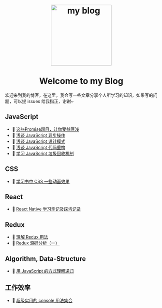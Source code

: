 <h1 align="center">
<br>
  <a href="https://github.com/hankzhuo/Blog"><img src="https://openparachute.files.wordpress.com/2017/11/blog-720.jpg" alt="my blog" width=200"></a>
  <br>
    <br>
  Welcome to my Blog
  <br>
</h1>

欢迎来到我的博客，在这里，我会写一些文章分享个人所学习的知识，如果写的问题，可以提 issues 给我指正，谢谢~


## JavaScript

* 📜 [这些Promise题目，让你受益匪浅](https://github.com/hankzhuo/Blog/issues/7)
* 📜 [浅谈 JavaScript 异步操作](https://github.com/hankzhuo/Blog/issues/2)
* 📜 [浅谈 JavaScript 设计模式](https://github.com/hankzhuo/Blog/issues/3)
* 📜 [浅谈 JavaScript 代码重构](https://github.com/hankzhuo/Blog/issues/4)
* 📜 [学习 JavaScript 垃圾回收机制](https://github.com/hankzhuo/Blog/issues/5)


## CSS

* 📜 [学习书中 CSS 一些动画效果](https://github.com/hankzhuo/Blog/issues/6)


## React

* 📜 [React Native 学习笔记及踩坑记录](https://github.com/hankzhuo/Blog/blob/master/React-Native/React-Native%E5%AD%A6%E4%B9%A0%E7%AC%94%E8%AE%B0%E5%8F%8A%E8%B8%A9%E5%9D%91%E8%AE%B0%E5%BD%95.md)

## Redux

* 📜 [理解 Redux 用法](https://github.com/hankzhuo/Blog/issues/9)
* 📜 [Redux 源码分析（一）](https://github.com/hankzhuo/Blog/issues/8)


## Algorithm, Data-Structure

* 📜 [用 JavaScript 的方式理解递归](https://github.com/hankzhuo/Blog/blob/master/JS/%E7%94%A8%20JavaScript%20%E7%9A%84%E6%96%B9%E5%BC%8F%E7%90%86%E8%A7%A3%E9%80%92%E5%BD%92.md)


## 工作效率

* 📜 [超级实用的 console 用法集合](https://github.com/hankzhuo/Blog/blob/master/Effciency/console.md)

